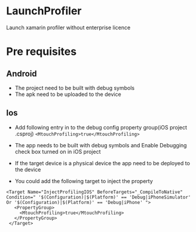 # LaunchProfiler
Launch xamarin profiler without enterprise licence

# Pre requisites
## Android
* The project need to be built with debug symbols
* The apk need to be uploaded to the device

## Ios
* Add following entry in to the debug config property group(iOS project .csproj)
`<MtouchProfiling>true</MtouchProfiling>`
* The app needs to be built with debug symbols and Enable Debugging check box turned on in iOS project
* If the target device is a physical device the app need to be deployed to the device

* You could add the following target to inject the property
 ```
 <Target Name="InjectProfilingIOS" BeforeTargets="_CompileToNative" Condition=" '$(Configuration)|$(Platform)' == 'Debug|iPhoneSimulator' Or '$(Configuration)|$(Platform)' == 'Debug|iPhone' ">
    <PropertyGroup>
      <MtouchProfiling>true</MtouchProfiling>
    </PropertyGroup>
  </Target>
  ```
